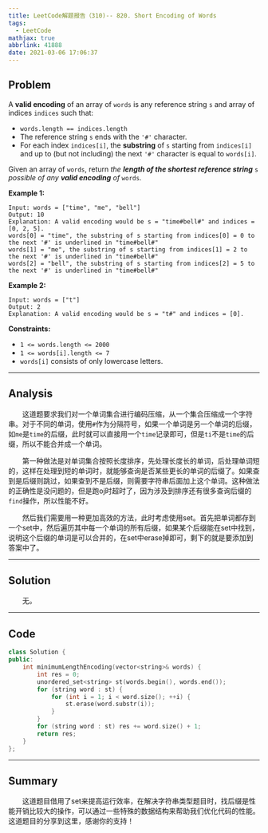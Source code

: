 ```yaml
---
title: LeetCode解题报告（310)-- 820. Short Encoding of Words
tags:
  - LeetCode
mathjax: true
abbrlink: 41888
date: 2021-03-06 17:06:37
---
```


## Problem

A **valid encoding** of an array of `words` is any reference string `s` and array of indices `indices` such that:

- `words.length == indices.length`
- The reference string `s` ends with the `'#'` character.
- For each index `indices[i]`, the **substring** of `s` starting from `indices[i]` and up to (but not including) the next `'#'` character is equal to `words[i]`.

Given an array of `words`, return *the **length of the shortest reference string*** `s` *possible of any **valid encoding** of* `words`*.*

<!-- more -->

**Example 1:**

```
Input: words = ["time", "me", "bell"]
Output: 10
Explanation: A valid encoding would be s = "time#bell#" and indices = [0, 2, 5].
words[0] = "time", the substring of s starting from indices[0] = 0 to the next '#' is underlined in "time#bell#"
words[1] = "me", the substring of s starting from indices[1] = 2 to the next '#' is underlined in "time#bell#"
words[2] = "bell", the substring of s starting from indices[2] = 5 to the next '#' is underlined in "time#bell#"
```

**Example 2:**

```
Input: words = ["t"]
Output: 2
Explanation: A valid encoding would be s = "t#" and indices = [0].
```

**Constraints:**

- `1 <= words.length <= 2000`
- `1 <= words[i].length <= 7`
- `words[i]` consists of only lowercase letters.

------

## Analysis

&emsp;&emsp;这道题要求我们对一个单词集合进行编码压缩，从一个集合压缩成一个字符串。对于不同的单词，使用`#`作为分隔符号，如果一个单词是另一个单词的后缀，如`me`是`time`的后缀，此时就可以直接用一个`time`记录即可，但是`ti`不是`time`的后缀，所以不能合并成一个单词。

&emsp;&emsp;第一种做法是对单词集合按照长度排序，先处理长度长的单词，后处理单词短的，这样在处理到短的单词时，就能够查询是否某些更长的单词的后缀了。如果查到是后缀则跳过，如果查到不是后缀，则需要字符串后面加上这个单词。这种做法的正确性是没问题的，但是跑oj时超时了，因为涉及到排序还有很多查询后缀的`find`操作，所以性能不好。

&emsp;&emsp;然后我们需要用一种更加高效的方法，此时考虑使用set。首先把单词都存到一个set中，然后遍历其中每一个单词的所有后缀，如果某个后缀能在set中找到，说明这个后缀的单词是可以合并的，在set中erase掉即可，剩下的就是要添加到答案中了。

------

## Solution

&emsp;&emsp;无。

------

## Code

```c++
class Solution {
public:
    int minimumLengthEncoding(vector<string>& words) {
        int res = 0;
        unordered_set<string> st(words.begin(), words.end());
        for (string word : st) {
            for (int i = 1; i < word.size(); ++i) {
                st.erase(word.substr(i));
            }
        }
        for (string word : st) res += word.size() + 1;
        return res;
    }
};
```

------

## Summary

&emsp;&emsp;这道题目借用了set来提高运行效率，在解决字符串类型题目时，找后缀是性能开销比较大的操作，可以通过一些特殊的数据结构来帮助我们优化代码的性能。这道题目的分享到这里，感谢你的支持！
